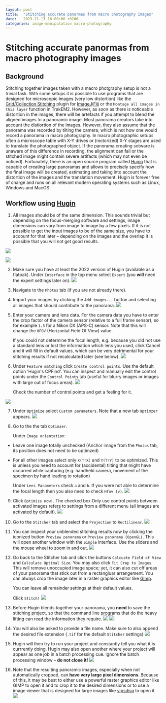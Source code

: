 ```yaml
---
layout: post
title:  "Stitching accurate panormas from macro photography images"
date:   2023-11-13 16:00:00 +0200
categories: image-manipulation macro-photography
---
```



# Stitching accurate panormas from macro photography images

## Background
Stitching together images taken with a macro photgraphy setup is not a trivial task. With some setups it is possible to use programs that are designed for microscopic images (very low distortion) like the [Grid/Collection Stitching](https://imagej.net/plugins/grid-collection-stitching) plugin for [ImageJ](https://imagej.net/)/[Fiji](https://imagej.net/software/fiji/) or the `Montage all images in this layer` function in TrakEM2. However, as soon as there is noticeable distortion in the images, there will be artefacts if you attempt to blend the aligned images to a panoramic image.
Most panorama creators take into account the distiortion of the images. However, they also assume that the panorama was recorded by tilting the camera, which is not how one would record a panorama in macro photography. In macro photographic setups often a microscope table with X-Y drives or (motorized) X-Y stages are used to translate the photographed object. If the panorama creating sotware is unaware of this difference in recording, the alignment can fail or the stitched image might contain severe artifacts (which  may not even be noticed).
Fortunately, there is an open source program called [Hugin](https://hugin.sourceforge.io/) that is capable of creating large panoramas and allows to precisely specify how the final image will be created, estimating and taking into account the distortion of the images and the translation movement. Hugin is forever free of charge and runs on all relevant modern operating systems such as Linux, Windows and MacOS.

## Workflow using [Hugin](https://hugin.sourceforge.io/)

1) All images should be of the same dimension. This sounds trivial but depending on the focus-merging software and settings, image dimensions can vary from image to image by a few pixels. If it is not possible to get the input images to be of the same size, you have to account for that later – depending on the images and the overlap it is possible that you will not get good results.

![](images/stitching_hugin/macro_pano_hugin-02.png)

![](images/stitching_hugin/macro_pano_hugin-01.png)

2) Make sure you have at least the 2022 version of Hugin (available as a flatpak). Under `Interface` in the top menu select `Expert` (you **will** need the expert settings later on).
![](images/stitching_hugin/macro_pano_hugin-03.png)

3) Navigate to the `Photos` tab (if you are not already there).

4) Import your images by clicking the `Add images...` button and selecting all images that should contribute to the panorama.
![](images/stitching_hugin/macro_pano_hugin-04.png)

5) Enter your camera and lens data. For the camera data you have to enter the crop factor of the camera sensor (relative to a full frame sensor), so for example `1.5` for a Nikon DX (APS-C) sensor. Note that this will change the `HFOV` (Horizontal Field Of View) value.

    If you could not determine the focal length, e.g. because you did not use a standard lens or lost the information which lens you used, click Cancel and it will fill in default values, which can be very detrimental for your stitching results if not recalculated later (see below).
![](images/stitching_hugin/macro_pano_hugin-05.png)

6) Under `Feature matching` click `Create control points`. Use the default option 'Hugin's CPFind'. You can inspect and manually edit the control points under the `Control Points` tab (useful for blurry images or images with large out of focus areas).
![](images/stitching_hugin/macro_pano_hugin-06.png)

    Check the number of control points and get a feeling for it.

![](images/stitching_hugin/macro_pano_hugin-07.png)

7) Under `Optimize` select `Custom parameters`. Note that a new tab `Optimzer` appears.
![](images/stitching_hugin/macro_pano_hugin-08.png)

8) Go to the the tab `Optimzer`.

    Under `Image orientation`:
- Leave one image totally unchecked (Anchor image from the `Photos` tab, its position does not need to be optimzed)
- For all other images select only `X(TrX)` and `Y(TrY)` to be optimized. This is unless you need to account for (accidental) tilting that might have occurred while capturing (e.g. handheld camera, movement of the specimen by hand leading to rotation)

    Under `Lens Parameters` check `a` and `b`. If you were not able to determine the focal length then you also need to check `Hfov (v)`.
![](images/stitching_hugin/macro_pano_hugin-09.png)

9) Click `Optimize now!`. The checked box Only use control points between activated images refers to settings from a different menu (all images are activated by default).
![](images/stitching_hugin/macro_pano_hugin-10.png)

10) Go to the `Stitcher` tab and select the `Projection` to `Rectilinear`.
![](images/stitching_hugin/macro_pano_hugin-11.png)

11) You can inspect your unblended stitching results now by clicking the iconized button `Preview panorama` or `Preview panorama (OpenGL)`. This will open another window with the `Simple` interface. Use the sliders and the mouse wheel to zoom in and out.
![](images/stitching_hugin/macro_pano_hugin-12.png)

12) Go back to the Stitcher tab and click the buttons `Calcuate Field of View` and `Calculate Optimal Size`. You may also click `Fit Crop to Images`. This will remove unoccupied image space; yet, it can also cut off areas of your panorama that stick out from a rectangluar arrangement. You can always crop the image later in a raster graphics editor like [Gimp](https://www.gimp.org/).

    You can leave all remainder settings at their default values.

    Click `Stitch!`
![](images/stitching_hugin/macro_pano_hugin-13.png)

13) Before Hugin blends together your panorama, you **need** to save the stitching project, so that the command line programs that do the heavy lifting can read the information they require.
![](images/stitching_hugin/macro_pano_hugin-14.png)
![](images/stitching_hugin/macro_pano_hugin-15.png)

14) You will also be asked to provide a file name. Make sure to also append the desired file extension (`.tif` for the default `Stitcher` settings)
![](images/stitching_hugin/macro_pano_hugin-16.png)

15) Hugin will then try to run your project and constantly tell you what it is currrently doing. Hugin may also open another where your project will appear as one job in a batch processing cue. Ignore the batch processing window – **do not close it!**
![](images/stitching_hugin/macro_pano_hugin-17.png)

16) Note that the resulting panoramic images, especially when not automatically cropped, can **have very large pixel dimensions**. Because of this, it may be best to either use a powerful raster graphics editor like GIMP to open it and to crop it to the desired dimensions or to use a image viewer that is designed for large images like [vipsdisp](https://github.com/jcupitt/vipsdisp) to open it.
![](images/stitching_hugin/macro_pano_hugin-18.png)